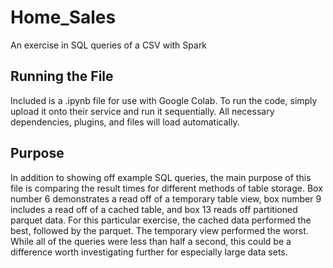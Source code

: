 # Home_Sales
An exercise in SQL queries of a CSV with Spark 

## Running the File
Included is a .ipynb file for use with Google Colab. To run the code, simply upload it onto their service and run it sequentially. All necessary dependencies, plugins, and files will load automatically. 

## Purpose
In addition to showing off example SQL queries, the main purpose of this file is comparing the result times for different methods of table storage. Box number 6 demonstrates a read off of a temporary table view, box number 9 includes a read off of a cached table, and box 13 reads off partitioned parquet data. For this particular exercise, the cached data performed the best, followed by the parquet. The temporary view performed the worst. While all of the queries were less than half a second, this could be a difference worth investigating further for especially large data sets.


